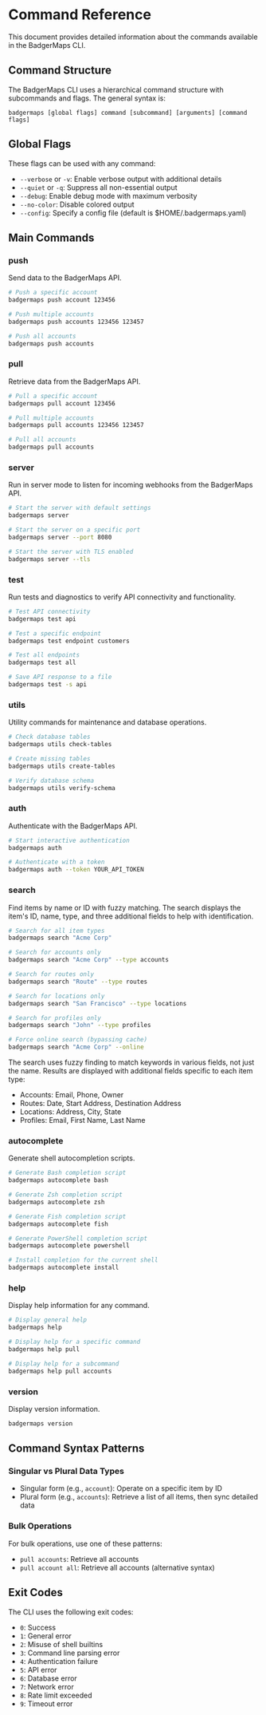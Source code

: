 # Command Reference

This document provides detailed information about the commands available in the BadgerMaps CLI.

## Command Structure

The BadgerMaps CLI uses a hierarchical command structure with subcommands and flags. The general syntax is:

```
badgermaps [global flags] command [subcommand] [arguments] [command flags]
```

## Global Flags

These flags can be used with any command:

- `--verbose` or `-v`: Enable verbose output with additional details
- `--quiet` or `-q`: Suppress all non-essential output
- `--debug`: Enable debug mode with maximum verbosity
- `--no-color`: Disable colored output
- `--config`: Specify a config file (default is $HOME/.badgermaps.yaml)

## Main Commands

### push

Send data to the BadgerMaps API.

```bash
# Push a specific account
badgermaps push account 123456

# Push multiple accounts
badgermaps push accounts 123456 123457

# Push all accounts
badgermaps push accounts
```

### pull

Retrieve data from the BadgerMaps API.

```bash
# Pull a specific account
badgermaps pull account 123456

# Pull multiple accounts
badgermaps pull accounts 123456 123457

# Pull all accounts
badgermaps pull accounts
```

### server

Run in server mode to listen for incoming webhooks from the BadgerMaps API.

```bash
# Start the server with default settings
badgermaps server

# Start the server on a specific port
badgermaps server --port 8080

# Start the server with TLS enabled
badgermaps server --tls
```

### test

Run tests and diagnostics to verify API connectivity and functionality.

```bash
# Test API connectivity
badgermaps test api

# Test a specific endpoint
badgermaps test endpoint customers

# Test all endpoints
badgermaps test all

# Save API response to a file
badgermaps test -s api
```

### utils

Utility commands for maintenance and database operations.

```bash
# Check database tables
badgermaps utils check-tables

# Create missing tables
badgermaps utils create-tables

# Verify database schema
badgermaps utils verify-schema
```

### auth

Authenticate with the BadgerMaps API.

```bash
# Start interactive authentication
badgermaps auth

# Authenticate with a token
badgermaps auth --token YOUR_API_TOKEN
```

### search

Find items by name or ID with fuzzy matching. The search displays the item's ID, name, type, and three additional fields to help with identification.

```bash
# Search for all item types
badgermaps search "Acme Corp"

# Search for accounts only
badgermaps search "Acme Corp" --type accounts

# Search for routes only
badgermaps search "Route" --type routes

# Search for locations only
badgermaps search "San Francisco" --type locations

# Search for profiles only
badgermaps search "John" --type profiles

# Force online search (bypassing cache)
badgermaps search "Acme Corp" --online
```

The search uses fuzzy finding to match keywords in various fields, not just the name. Results are displayed with additional fields specific to each item type:
- Accounts: Email, Phone, Owner
- Routes: Date, Start Address, Destination Address
- Locations: Address, City, State
- Profiles: Email, First Name, Last Name

### autocomplete

Generate shell autocompletion scripts.

```bash
# Generate Bash completion script
badgermaps autocomplete bash

# Generate Zsh completion script
badgermaps autocomplete zsh

# Generate Fish completion script
badgermaps autocomplete fish

# Generate PowerShell completion script
badgermaps autocomplete powershell

# Install completion for the current shell
badgermaps autocomplete install
```

### help

Display help information for any command.

```bash
# Display general help
badgermaps help

# Display help for a specific command
badgermaps help pull

# Display help for a subcommand
badgermaps help pull accounts
```

### version

Display version information.

```bash
badgermaps version
```

## Command Syntax Patterns

### Singular vs Plural Data Types

- Singular form (e.g., `account`): Operate on a specific item by ID
- Plural form (e.g., `accounts`): Retrieve a list of all items, then sync detailed data

### Bulk Operations

For bulk operations, use one of these patterns:

- `pull accounts`: Retrieve all accounts
- `pull account all`: Retrieve all accounts (alternative syntax)

## Exit Codes

The CLI uses the following exit codes:

- `0`: Success
- `1`: General error
- `2`: Misuse of shell builtins
- `3`: Command line parsing error
- `4`: Authentication failure
- `5`: API error
- `6`: Database error
- `7`: Network error
- `8`: Rate limit exceeded
- `9`: Timeout error